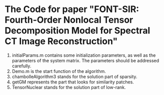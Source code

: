 

# The Code for paper "FONT-SIR: Fourth-Order Nonlocal Tensor Decomposition Model for Spectral CT Image Reconstruction"

1. initialParams.m contains some initialization parameters, as well as the parameters of the system matrix.
 The parameters should be addressed carefully.
2. Demo.m is the start function of the algorithm.
3. chambolleAlgorithm3 stands for the solution part of sparsity.
4. getGM represents the part that looks for similarity patches.
5. TensorNuclear stands for the solution part of low-rank.


